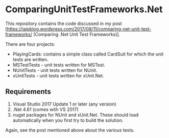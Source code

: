 # ComparingUnitTestFrameworks.Net
This repository contains the code discussed in my post [https://jaipblog.wordpress.com/2017/08/11/comparing-net-unit-test-frameworks/ (Comparing .Net Unit Test Frameworks)].

There are four projects:
- PlayingCards: contains a simple class called CardSuit for which the unit tests are written.
- MSTestTests - unit tests written for MSTest.
- NUnitTests - unit tests written for NUnit.
- xUnitTests - unit tests written for xUnit.Net.

## Requirements
1. Visual Studio 2017 Update 1 or later (any version)
2. .Net 4.61 (comes with VS 2017)
3. nuget packages for NUnit and xUnit.Net. These should load automatically when you first try to build the solution.

Again, see the post mentioned above about the various tests.
